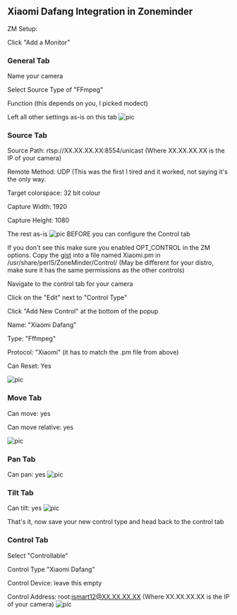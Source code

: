 ## Xiaomi Dafang Integration in Zoneminder

ZM Setup:

Click "Add a Monitor"
### General Tab

Name your camera

Select Source Type of "FFmpeg"

Function (this depends on you, I picked modect)

Left all other settings as-is on this tab
![pic](Screenshot%202018-04-30%2011.50.15.png)

### Source Tab

Source Path: rtsp://XX.XX.XX.XX:8554/unicast (Where XX.XX.XX.XX is the IP of your camera)

Remote Method: UDP (This was the first I tired and it worked, not saying it's the only way.

Target colorspace: 32 bit colour

Capture Width: 1920

Capture Height: 1080

The rest as-is ![pic](Screenshot%202018-04-30%2011.52.42.png)
BEFORE you can configure the Control tab

If you don't see this make sure you enabled OPT_CONTROL in the ZM options.
Copy the [gist](https://gist.github.com/joshstrange/73a2f24dfaf5cd5b470024096ce2680f) into a file named Xiaomi.pm in /usr/share/perl5/ZoneMinder/Control/ (May be different for your distro, make sure it has the same permissions as the other controls)

Navigate to the control tab for your camera

Click on the "Edit" next to "Control Type"

Click "Add New Control" at the bottom of the popup

Name: "Xiaomi Dafang"

Type: "Fffmpeg"

Protocol: "Xiaomi" (it has to match the .pm file from above)

Can Reset: Yes

![pic](Screenshot%202018-04-30%2011.58.31.png)

### Move Tab

Can move: yes

Can move relative: yes

 ![pic](Screenshot%202018-04-30%2011.59.42.png)

### Pan Tab

Can pan: yes
 ![pic](Screenshot%202018-04-30%2012.00.13.png)

### Tilt Tab

Can tilt: yes
 ![pic](Screenshot%202018-04-30%2012.00.44.png)

That's it, now save your new control type and head back to the control tab

### Control Tab

Select "Controllable"

Control Type "Xiaomi Dafang"

Control Device: leave this empty

Control Address: root:ismart12@XX.XX.XX.XX (Where XX.XX.XX.XX is the IP of your camera)
![pic](Screenshot%202018-04-30%2012.02.19.png)
